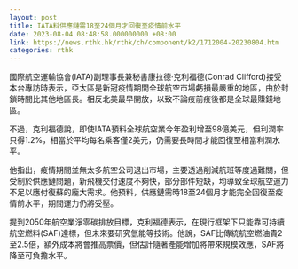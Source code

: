 ```yaml
---
layout: post
title: IATA料供應鏈需18至24個月才回復至疫情前水平
date: 2023-08-04 08:48:58.000000000 +08:00
link: https://news.rthk.hk/rthk/ch/component/k2/1712004-20230804.htm
categories: rthk
---
```


國際航空運輸協會(IATA)副理事長兼秘書康拉德‧克利福德(Conrad Clifford)接受本台專訪時表示，亞太區是新冠疫情期間全球航空市場虧損最嚴重的地區，由於封鎖時間比其他地區長。相反北美最早開放，以致不論疫前疫後都是全球最賺錢地區。

不過，克利福德說，即使IATA預料全球航空業今年盈利增至98億美元，但利潤率只得1.2%，相當於平均每名乘客僅2美元，仍需要長時間才能回復至相當利潤水平。

他指出，疫情期間並無太多航空公司退出市場，主要透過削減航班等度過難關，但受制於供應鏈問題，新飛機交付速度不夠快，部分部件短缺，均導致全球航空運力不足以應付復蘇的龐大需求。他預料，供應鏈需時18至24個月才能完全回復至疫情前水平，期間運力仍將受壓。

提到2050年航空業淨零碳排放目標，克利福德表示，在現行框架下只能靠可持續航空燃料(SAF)達標，但未來要研究氫能等技術。他說，SAF比傳統航空燃油貴2至2.5倍，額外成本將會推高票價，但估計隨著產能增加將帶來規模效應，SAF將降至可負擔水平。
